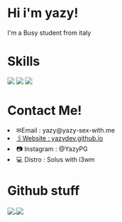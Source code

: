<h1>
  Hi i'm yazy!
 </h1>
 <p>I'm a Busy student from italy</p>
 
 <h1>Skills</h1>
 <img src="https://img.shields.io/badge/JavaScript-F7DF1E?style=for-the-badge&logo=javascript&logoColor=black" />
 <img src="https://img.shields.io/badge/Go-00ADD8?style=for-the-badge&logo=go&logoColor=white" />
 <img src="https://img.shields.io/badge/C-00599C?style=for-the-badge&logo=c&logoColor=white" />
 <h1>Contact Me!</h1>
<li> ✉Email : yazy@yazy-sex-with.me</li>
<a target="_blank" href="https://yazydev.github.io/"><li> 🖇Website : yazydev.github.io</li></a>
<li> 📷 Instagram : @YazyPG</li>
<li> 💻 Distro : Solus with i3wm</li>
<h1>Github stuff</h1>
<div>
  <a href="https://github.com/Yazydev/yazydev">
    <img align="center" src="https://github-readme-stats.vercel.app/api/top-langs/?username=Yazydev&exclude_repo=dotfiles&show_icons=true&hide_border=true"/>
  </a>
  <a href="https://github.com/Yazydev/yazydev">
    <img align="center" src="https://github-readme-stats.vercel.app/api?username=Yazydev&show_icons=true&count_private=true&hide_border=true"/>
  </a>
</div>
